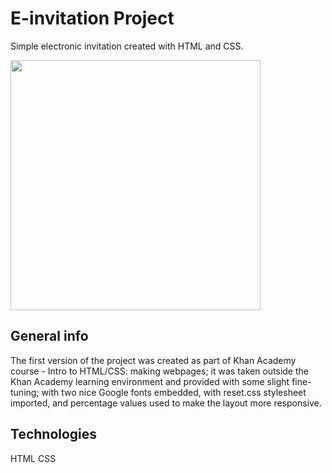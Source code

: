# E-invitation Project
Simple electronic invitation created with HTML and CSS.

<img src="https://github.com/woleder/e-invitation/blob/master/assets/e-invitation.PNG" width="400" height="400">

## General info
The first version of the project was created as part of Khan Academy course - Intro to HTML/CSS: making webpages; it was taken outside the Khan Academy learning environment and provided with some slight fine-tuning; with two nice Google fonts embedded, with reset.css stylesheet imported, and percentage values used to make the layout more responsive.

## Technologies
HTML
CSS

